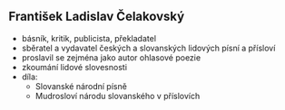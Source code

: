 ## František Ladislav Čelakovský
- básník, kritik, publicista, překladatel
- sběratel a vydavatel českých a slovanských lidových písní a přísloví
- proslavil se zejména jako autor ohlasové poezie
- zkoumání lidové slovesnosti
- díla: 
  - Slovanské národní písně
  - Mudrosloví národu slovanského v příslovích